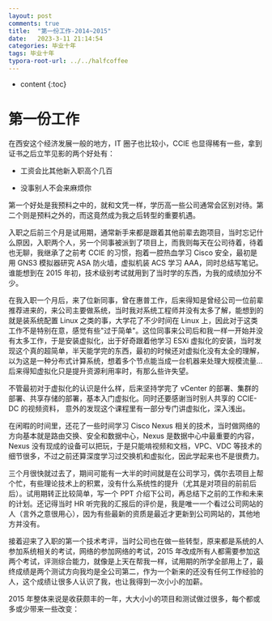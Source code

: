 ```yaml
---
layout: post
comments: true
title:  "第一份工作-2014~2015"
date:   2023-3-11 21:14:54
categories: 毕业十年
tags: 毕业十年
typora-root-url: ../../halfcoffee
---
```


* content
{:toc}
# 第一份工作

在西安这个经济发展一般的地方，IT 圈子也比较小，CCIE 也显得稀有一些，拿到证书之后立竿见影的两个好处有：

- 工资会比其他新入职高个几百

- 没事别人不会来麻烦你

第一个好处是我预料之中的，就和文凭一样，学历高一些公司通常会区别对待。第二个则是预料之外的，而这竟然成为我之后转型的重要机遇。



入职之后前三个月是试用期，通常新手来都是跟着其他前辈去跑项目，当时忘记什么原因，入职两个人，另一个同事被派到了项目上，而我则每天在公司待着，待着也无聊，我继承了之前考 CCIE 的习惯，抱着一腔热血学习 Cisco 安全，最初是用 GNS3 模拟器研究 ASA 防火墙，虚拟机装 ACS 学习 AAA，同时总结写笔记。谁能想到在 2015 年初，技术级别考试就用到了当时学的东西，为我的成绩加分不少。

在我入职一个月后，来了位新同事，曾在惠普工作，后来得知是曾经公司一位前辈推荐进来的，来公司主要做系统，当时我对系统工程师并没有太多了解，能想到的就是装系统配置 Linux 之类的事，大学花了不少时间在 Linux 上，因此对于这类工作不是特别在意，感觉有些"过于简单"。这位同事来公司后和我一样一开始并没有太多工作，于是安装虚拟化，出于好奇跟着他学习 ESXi 虚拟化的安装，当时发现这个真的超简单，半天能学完的东西，最初的时候还对虚拟化没有太全的理解，以为这是一种分布式计算系统，想着多个节点能当成一台机器来处理大规模流量...后来得知虚拟化只是提升资源利用率时，有那么些许失望。

不管最初对于虚拟化的认识是什么样，后来坚持学完了 vCenter 的部署、集群的部署、共享存储的部署，基本入门虚拟化。同时还要感谢当时别人共享的 CCIE-DC 的视频资料， 意外的发现这个课程里有一部分专门讲虚拟化，深入浅出。

在闲暇的时间里，还花了一些时间学习 Cisco Nexus 相关的技术，当时做网络的方向基本就是路由交换、安全和数据中心，Nexus 是数据中心中最重要的内容，Nexus 没有现成的设备可以把玩，于是只能啃视频和文档，VPC、VDC 等技术的细节很多，不过之前还算深度学习过交换机和虚拟化，因此学起来也不是很费力。



三个月很快就过去了，期间可能有一大半的时间就是在公司学习，偶尔去项目上帮个忙，有些理论技术上的积累，没有什么系统性的提升（尤其是对项目的前前后后）。试用期转正比较简单，写一个 PPT 介绍下公司，再总结下之前的工作和未来的计划。还记得当时 HR 听完我的汇报后的评价是，我是唯一一个看过公司网站的人（言外之意很用心），因为有些最新的资质是最近才更新到公司网站的，其他地方并没有。



接着迎来了入职的第一个技术考评，当时公司也在做一些转型，原来都是系统的人参加系统相关的考试，网络的参加网络的考试，2015 年改成所有人都需要参加这两个考试，评测综合能力，就像是上天在帮我一样，试用期的所学全部用上了，最终成绩是两个测试方向我均是全公司第二，作为一个新来的还没有任何工作经验的人，这个成绩让很多人认识了我，也让我得到一次小小的加薪。



2015 年整体来说是收获颇丰的一年，大大小小的项目和测试做过很多，每个都或多或少带来一些改变：



